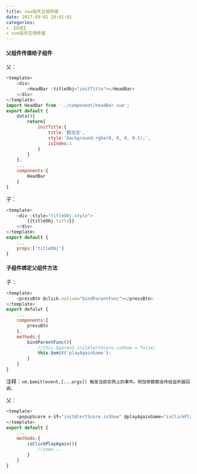 ```yaml
---
title: vue组件互相传值
date: 2017-09-01 20:01:01
categories:
- 【VUE】
- vue组件互相传值
---
```



#### 父组件传值给子组件

<!--more-->

父：

```javascript
<template>
    <div>
        <HeadBar :titleObj="initTitle"></HeadBar>
    </div>
</template>
import HeadBar from '../component/headBar.vue';
export default {
    data(){
        return{
            initTitle:{
                title:'戳泡泡',
                style:'background:rgba(0, 0, 0, 0.1);',
                isIndex:1
            }
        }
    },
    ...
    components:{
        HeadBar
    }
}

```

子：

```javascript
<template>
    <div :style="titleObj.style">
        {{titleObj.title}}
    </div>
</template>
export default {
    ...
    props:['titleObj']
} 
```

#### 子组件绑定父组件方法

子：

```javascript
<template>
    <pressBtn @click.native="bindParentFunc"></pressBtn>
</template>
export defalut {
    ...
    components:{
        pressBtn
    },
    methods:{
        bindParentFunc(){
            //this.$parent.initAlertScore.isShow = false;
            this.$emit('playAgainGame');
        }
    }
}
```

注释：`vm.$emit(event,[...args]) 触发当前实例上的事件。附加参数都会传给监听器回调。`

父：

```javascript
<template>
    <popupScore v-if="initAlertScore.isShow" @playAgainGame="isClickPlayAgain"></popupScore>
</template>
export default {
    ...
    methods:{
        isClickPlayAgain(){
            //some...
        }
    }
}
```
